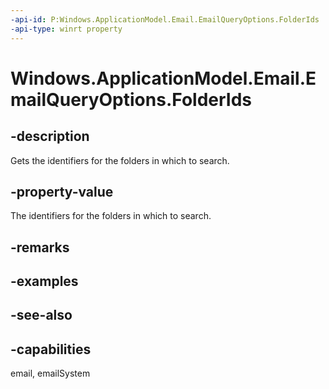 ```yaml
---
-api-id: P:Windows.ApplicationModel.Email.EmailQueryOptions.FolderIds
-api-type: winrt property
---
```


<!-- Property syntax
public Windows.Foundation.Collections.IVector<string> FolderIds { get; }
-->

# Windows.ApplicationModel.Email.EmailQueryOptions.FolderIds

## -description
Gets the identifiers for the folders in which to search.

## -property-value
The identifiers for the folders in which to search.

## -remarks

## -examples

## -see-also

## -capabilities
email, emailSystem
